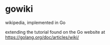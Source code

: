 # gowiki
wikipedia, implemented in Go

extending the tutorial found on the Go website at https://golang.org/doc/articles/wiki/

